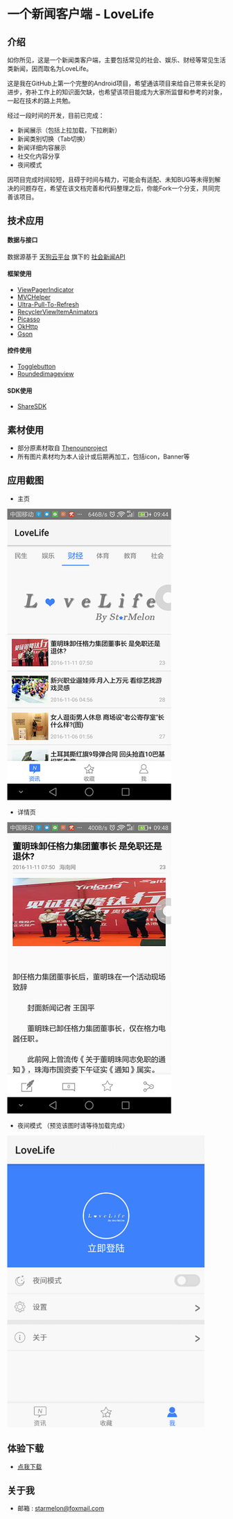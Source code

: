 # 一个新闻客户端 - LoveLife
## 介绍
   如你所见，这是一个新闻类客户端，主要包括常见的社会、娱乐、财经等常见生活类新闻，因而取名为LoveLife。
   
   这是我在GitHub上第一个完整的Android项目，希望通该项目来给自己带来长足的进步，弥补工作上的知识面欠缺，也希望该项目能成为大家所监督和参考的对象，一起在技术的路上共勉。
   
经过一段时间的开发，目前已完成：
 * 新闻展示（包括上拉加载，下拉刷新）
 * 新闻类别切换（Tab切换）
 * 新闻详细内容展示
 * 社交化内容分享
 * 夜间模式
   
因项目完成时间较短，且碍于时间与精力，可能会有适配、未知BUG等未得到解决的问题存在，希望在该文档完善和代码整理之后，你能Fork一个分支，共同完善该项目。
   
## 技术应用

#### 数据与接口
   数据源基于 [天狗云平台](http://www.tngou.net/) 旗下的 [社会新闻API](http://www.tngou.net/doc/top)

#### 框架使用

   * [ViewPagerIndicator](https://github.com/LuckyJayce/ViewPagerIndicator)
   * [MVCHelper](https://github.com/LuckyJayce/MVCHelper)
   * [Ultra-Pull-To-Refresh](https://github.com/liaohuqiu/android-Ultra-Pull-To-Refresh)
   * [RecyclerViewItemAnimators](https://github.com/gabrielemariotti/RecyclerViewItemAnimators)
   * [Picasso](https://github.com/square/picasso)
   * [OkHttp](https://github.com/square/okhttp)
   * [Gson](https://github.com/google/gson)
   
#### 控件使用
   * [Togglebutton](https://github.com/zcweng/ToggleButton)
   * [Roundedimageview](https://github.com/vinc3m1/RoundedImageView)

#### SDK使用
   * [ShareSDK](https://github.com/square/okhttp)

## 素材使用
   * 部分原素材取自 [Thenounproject](https://thenounproject.com/)
   * 所有图片素材均为本人设计或后期再加工，包括icon，Banner等
   
## 应用截图
   * 主页
   
   ![](https://github.com/starmelon/lovelife/blob/master/PreView/main.jpg)
   
   * 详情页
   
   ![](https://github.com/starmelon/lovelife/blob/master/PreView/detail.jpg)

   * 夜间模式 （预览该图时请等待加载完成）
   
   ![](https://github.com/starmelon/lovelife/blob/master/PreView/SwichNightMode.gif)
   
## 体验下载

   * [点我下载](https://github.com/starmelon/lovelife/releases/download/PreView1.0/PreView.apk)

## 关于我
   * 邮箱 : starmelon@foxmail.com

